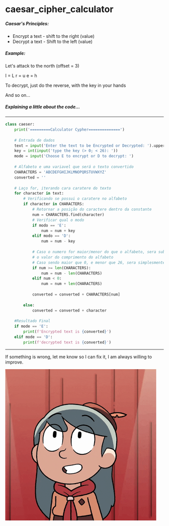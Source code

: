 # caesar_cipher_calculator
##### Caesar's Principles:

- Encrypt a text
       - shift to the right (value)
- Decrypt a text
       - Shift to the left (value)
    
##### Example:

Let's attack to the north (offset = 3)

I = L
r = u
e = h

To decrypt, just do the reverse, with the key in your hands

And so on...

##### Explaining a little about the code...

---
```python
class caeser:
    print('=========Calculator Cypher==============')

    # Entrada de dados
    text = input('Enter the text to be Encrypted or Decrypted: ').upper()
    key = int(input('type the key (> 0; < 26): '))
    mode = input('Choose E to encrypt or D to decrypt: ')

    # Alfabeto e uma variavel que será o texto convertido
    CHARACTERS = 'ABCDEFGHIJKLMNOPQRSTUVWXYZ'
    converted = ''

    # Laço for, iterando cara caratere do texto
    for character in text:
        # Verificando se possui o caratere no alfabeto
        if character in CHARACTERS:
            # Retornar a posição do caractere dentro da constante 
            num = CHARACTERS.find(character)
            # Verificar qual o modo 
            if modo == 'E':
                num = num + key
            elif modo == 'D': 
                num = num - key
            
            # Caso o numero for maior/menor do que o alfabeto, sera subtraido/adicionado
            # o valor do comprimento do alfabeto
            # Caso sendo maior que 0, e menor que 26, sera simplesmente concatenado
            if num >= len(CHARACTERS):
                num = num - len(CHARACTERS)
            elif num < 0:
                num = num + len(CHARACTERS)
            
            converted = converted + CHARACTERS[num]
            
        else:
            converted = converted + character

    #Resultado Final
    if mode == 'E':
        print(f'Encrypted text is {converted}')
    elif mode == 'D':
        print(f'decrypted text is {converted}')
```
---
If something is wrong, let me know so I can fix it, I am always willing to improve.

![](Hello_Bye.gif)